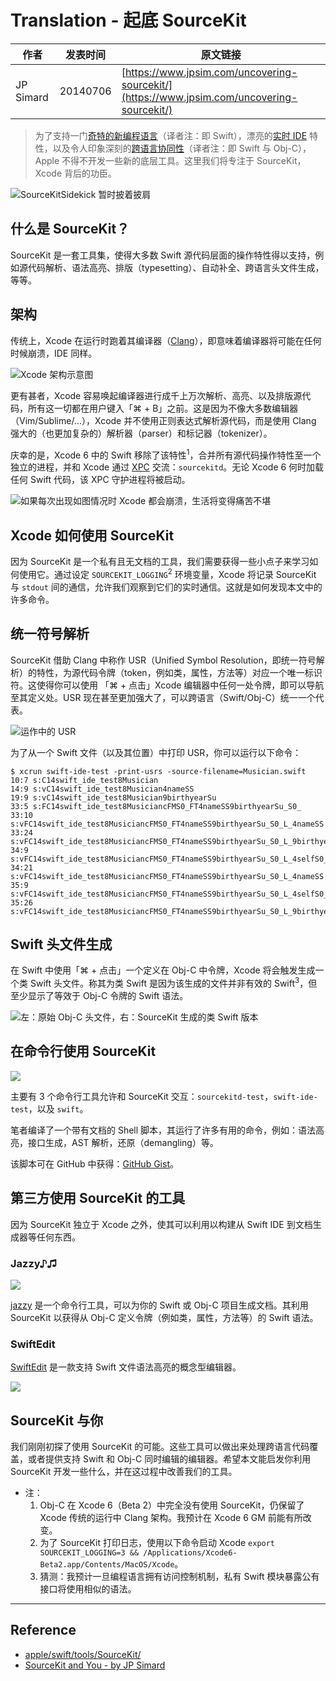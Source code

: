 # Translation - 起底 SourceKit

作者 | 发表时间 | 原文链接
--- | --- | ---
JP Simard | 20140706 | [https://www.jpsim.com/uncovering-sourcekit/](https://www.jpsim.com/uncovering-sourcekit/)

> 为了支持一门[奇特的新编程语言](http://developer.apple.com/swift)（译者注：即 Swift），漂亮的[实时 IDE](https://developer.apple.com/library/prerelease/ios/recipes/xcode_help-source_editor/ExploringandEvaluatingSwiftCodeinaPlayground/ExploringandEvaluatingSwiftCodeinaPlayground.html) 特性，以及令人印象深刻的[跨语言协同性](https://developer.apple.com/library/prerelease/ios/documentation/Swift/Conceptual/BuildingCocoaApps/InteractingWithObjective-CAPIs.html)（译者注：即 Swift 与 Obj-C），Apple 不得不开发一些新的底层工具。这里我们将专注于 SourceKit，Xcode 背后的功臣。

![SourceKitSidekick 暂时披着披肩](https://www.jpsim.com/images/posts/sidekick.jpg)

## 什么是 SourceKit？

SourceKit 是一套工具集，使得大多数 Swift 源代码层面的操作特性得以支持，例如源代码解析、语法高亮、排版（typesetting）、自动补全、跨语言头文件生成，等等。

## 架构

传统上，Xcode 在运行时跑着其编译器（[Clang](http://clang.llvm.org/)），即意味着编译器将可能在任何时候崩溃，IDE 同样。

![Xcode 架构示意图](https://www.jpsim.com/images/posts/house_of_cards.jpg)

更有甚者，Xcode 容易唤起编译器进行成千上万次解析、高亮、以及排版源代码，所有这一切都在用户键入「⌘ + B」之前。这是因为不像大多数编辑器（Vim/Sublime/...），Xcode 并不使用正则表达式解析源代码，而是使用 Clang 强大的（也更加复杂的）解析器（parser）和标记器（tokenizer）。

庆幸的是，Xcode 6 中的 Swift 移除了该特性<sup>1</sup>，合并所有源代码操作特性至一个独立的进程，并和 Xcode 通过 [XPC](https://developer.apple.com/library/mac/documentation/macosx/conceptual/bpsystemstartup/chapters/CreatingXPCServices.html) 交流：`sourcekitd`。无论 Xcode 6 何时加载任何 Swift 代码，该 XPC 守护进程将被启动。

![如果每次出现如图情况时 Xcode 都会崩溃，生活将变得痛苦不堪](https://www.jpsim.com/images/posts/sourcekit_terminated.jpg)

## Xcode 如何使用 SourceKit

因为 SourceKit 是一个私有且无文档的工具，我们需要获得一些小点子来学习如何使用它。通过设定 `SOURCEKIT_LOGGING`<sup>2</sup> 环境变量，Xcode 将记录 SourceKit 与 `stdout` 间的通信，允许我们观察到它们的实时通信。这就是如何发现本文中的许多命令。

## 统一符号解析

SourceKit 借助 Clang 中称作 USR（Unified Symbol Resolution，即统一符号解析）的特性，为源代码令牌（token，例如类，属性，方法等）对应一个唯一标识符。这使得你可以使用 「⌘ + 点击」Xcode 编辑器中任何一处令牌，即可以导航至其定义处。USR 现在甚至更加强大了，可以跨语言（Swift/Obj-C）统一一个代表。

![运作中的 USR](https://www.jpsim.com/images/posts/usr.jpg)

为了从一个 Swift 文件（以及其位置）中打印 USR，你可以运行以下命令： 

```
$ xcrun swift-ide-test -print-usrs -source-filename=Musician.swift
10:7 s:C14swift_ide_test8Musician
14:9 s:vC14swift_ide_test8Musician4nameSS
19:9 s:vC14swift_ide_test8Musician9birthyearSu
33:5 s:FC14swift_ide_test8MusiciancFMS0_FT4nameSS9birthyearSu_S0_
33:10 s:vFC14swift_ide_test8MusiciancFMS0_FT4nameSS9birthyearSu_S0_L_4nameSS
33:24 s:vFC14swift_ide_test8MusiciancFMS0_FT4nameSS9birthyearSu_S0_L_9birthyearSu
34:9 s:vFC14swift_ide_test8MusiciancFMS0_FT4nameSS9birthyearSu_S0_L_4selfS0_
34:21 s:vFC14swift_ide_test8MusiciancFMS0_FT4nameSS9birthyearSu_S0_L_4nameSS
35:9 s:vFC14swift_ide_test8MusiciancFMS0_FT4nameSS9birthyearSu_S0_L_4selfS0_
35:26 s:vFC14swift_ide_test8MusiciancFMS0_FT4nameSS9birthyearSu_S0_L_9birthyearSu
```

## Swift 头文件生成

在 Swift 中使用「⌘ + 点击」一个定义在 Obj-C 中令牌，Xcode 将会触发生成一个类 Swift 头文件。称其为类 Swift 是因为该生成的文件并非有效的 Swift<sup>3</sup>，但至少显示了等效于 Obj-C 令牌的 Swift 语法。

![左：原始 Obj-C 头文件，右：SourceKit 生成的类 Swift 版本](https://www.jpsim.com/images/posts/generated_swift_header.jpg)

## 在命令行使用 SourceKit

![](https://www.jpsim.com/images/posts/sourcekit_playground.jpg)

主要有 3 个命令行工具允许和 SourceKit 交互：`sourcekitd-test`，`swift-ide-test`，以及 `swift`。

笔者编译了一个带有文档的 Shell 脚本，其运行了许多有用的命令，例如：语法高亮，接口生成，AST 解析，还原（demangling）等。

该脚本可在 GitHub 中获得：[GitHub Gist](https://gist.github.com/jpsim/13971c81445219db1c63#file-sourcekit_playground-sh)。

## 第三方使用 SourceKit 的工具

因为 SourceKit 独立于 Xcode 之外，使其可以利用以构建从 Swift IDE 到文档生成器等任何东西。

### Jazzy♪♫

![](https://www.jpsim.com/images/posts/jazzy.jpg)

[jazzy](https://github.com/realm/jazzy) 是一个命令行工具，可以为你的 Swift 或 Obj-C 项目生成文档。其利用 SourceKit 以获得从 Obj-C 定义令牌（例如类，属性，方法等）的 Swift 语法。

### SwiftEdit

[SwiftEdit](https://github.com/jpsim/SwiftEdit) 是一款支持 Swift 文件语法高亮的概念型编辑器。

![](https://www.jpsim.com/images/posts/SwiftEdit.png)

## SourceKit 与你

我们刚刚初探了使用 SourceKit 的可能。这些工具可以做出来处理跨语言代码覆盖，或者提供支持 Swift 和 Obj-C 同时编辑的编辑器。希望本文能启发你利用 SourceKit 开发一些什么，并在这过程中改善我们的工具。

- 注：
  1. Obj-C 在 Xcode 6（Beta 2）中完全没有使用 SourceKit，仍保留了 Xcode 传统的运行中 Clang 架构。我预计在 Xcode 6 GM 前能有所改变。
  2. 为了 SourceKit 打印日志，使用以下命令启动 Xcode `export SOURCEKIT_LOGGING=3 && /Applications/Xcode6-Beta2.app/Contents/MacOS/Xcode`。
  3. 猜测：我预计一旦编程语言拥有访问控制机制，私有 Swift 模块暴露公有接口将使用相似的语法。

---

## Reference

- [apple/swift/tools/SourceKit/](https://github.com/apple/swift/tree/master/tools/SourceKit)
- [SourceKit and You - by JP Simard](https://academy.realm.io/posts/appbuilders-jp-simard-sourcekit/)